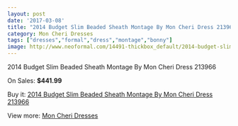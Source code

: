 ```yaml
---
layout: post
date: '2017-03-08'
title: "2014 Budget Slim Beaded Sheath Montage By Mon Cheri Dress 213966"
category: Mon Cheri Dresses
tags: ["dresses","formal","dress","montage","bonny"]
image: http://www.neoformal.com/14491-thickbox_default/2014-budget-slim-beaded-sheath-montage-by-mon-cheri-dress-213966.jpg
---
```

2014 Budget Slim Beaded Sheath Montage By Mon Cheri Dress 213966

On Sales: **$441.99**
<a href="https://www.neoformal.com/en/mon-cheri-dresses/4946-2014-budget-slim-beaded-sheath-montage-by-mon-cheri-dress-213966.html"><amp-img layout="responsive" width="600" height="600" src="//www.neoformal.com/14491-thickbox_default/2014-budget-slim-beaded-sheath-montage-by-mon-cheri-dress-213966.jpg" alt="2014 Budget Slim Beaded Sheath Montage By Mon Cheri Dress 213966 0" /></a>
<a href="https://www.neoformal.com/en/mon-cheri-dresses/4946-2014-budget-slim-beaded-sheath-montage-by-mon-cheri-dress-213966.html"><amp-img layout="responsive" width="600" height="600" src="//www.neoformal.com/14492-thickbox_default/2014-budget-slim-beaded-sheath-montage-by-mon-cheri-dress-213966.jpg" alt="2014 Budget Slim Beaded Sheath Montage By Mon Cheri Dress 213966 1" /></a>

Buy it: [2014 Budget Slim Beaded Sheath Montage By Mon Cheri Dress 213966](https://www.neoformal.com/en/mon-cheri-dresses/4946-2014-budget-slim-beaded-sheath-montage-by-mon-cheri-dress-213966.html "2014 Budget Slim Beaded Sheath Montage By Mon Cheri Dress 213966")

View more: [Mon Cheri Dresses](https://www.neoformal.com/en/59-mon-cheri-dresses "Mon Cheri Dresses")